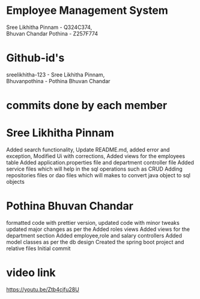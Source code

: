 # Employee Management System    
Sree Likhitha Pinnam - Q324C374,     
Bhuvan Chandar Pothina - Z257F774
# Github-id's
sreelikhitha-123 - Sree Likhitha Pinnam,      
Bhuvanpothina - Pothina Bhuvan Chandar
#  commits done by each member 
# Sree Likhitha Pinnam
Added search functionality, 
Update README.md,
added error and exception,
Modified Ui with corrections,
Added views for the employees table
Added application.properties file and department controller file
Added service files which will help in the sql operations such as CRUD
Adding repositories files or dao files which will makes to convert java object to sql objects
# Pothina Bhuvan Chandar
formatted code with prettier version, 
updated code with minor tweaks
updated major changes as per the
Added roles views
Added views for the department section
Added employee,role and salary controllers
Added model classes as per the db design
Created the spring boot project and relative files
Initial commit
# video link
https://youtu.be/Ztb4cjfu28U
